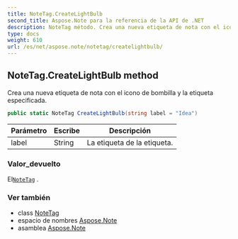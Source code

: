 ```yaml
---
title: NoteTag.CreateLightBulb
second_title: Aspose.Note para la referencia de la API de .NET
description: NoteTag método. Crea una nueva etiqueta de nota con el icono de bombilla y la etiqueta especificada.
type: docs
weight: 610
url: /es/net/aspose.note/notetag/createlightbulb/
---
```

## NoteTag.CreateLightBulb method

Crea una nueva etiqueta de nota con el icono de bombilla y la etiqueta especificada.

```csharp
public static NoteTag CreateLightBulb(string label = "Idea")
```

| Parámetro | Escribe | Descripción |
| --- | --- | --- |
| label | String | La etiqueta de la etiqueta. |

### Valor_devuelto

El[`NoteTag`](../) .

### Ver también

* class [NoteTag](../)
* espacio de nombres [Aspose.Note](../../notetag/)
* asamblea [Aspose.Note](../../../)


